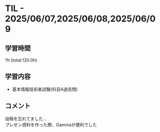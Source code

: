 # TIL - 2025/06/07,2025/06/08,2025/06/09

## 学習時間
?h (total:120.0h)

## 学習内容
- 基本情報技術者試験(科目A過去問)

## コメント
投稿を忘れてました…<br>
プレゼン資料を作った際、Gammaが便利でした
